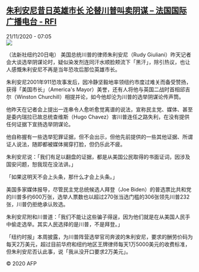 <!--1605941782000-->
[朱利安尼昔日英雄市长 沦替川普叫卖阴谋 – 法国国际广播电台 - RFI](http://www.rfi.fr//cn/contenu/20201121-%E6%9C%B1%E5%88%A9%E5%AE%89%E5%B0%BC%E6%98%94%E6%97%A5%E8%8B%B1%E9%9B%84%E5%B8%82%E9%95%BF-%E6%B2%A6%E6%9B%BF%E5%B7%9D%E6%99%AE%E5%8F%AB%E5%8D%96%E9%98%B4%E8%B0%8B)
------

<div>21/11/2020 - 07:05</div><img src="https://s.rfi.fr/media/display/a1de1434-2bc4-11eb-9e67-005056a964fe/w:310/p:16x9/int0002b.201121140502.jpg"><div class="t-content__body u-clearfix"><p>（法新社纽约20日电）    美国总统川普的律师朱利安尼（Rudy Giuliani）昨天记者会大谈选举阴谋论时，疑似染发剂连同汗水顺脸颊流下「黑汗」，除引热议，也让人感慨朱利安尼不再是当年恐攻后那位英雄市长。</p><p>    朱利安尼2001年911恐攻事发后，因冷静坚毅地率领纽约市度过难关而备受赞扬，获得「美国市长」（America's Mayor）美誉，还有人将他与英国二战时首相邱吉尔（Winston Churchill）相提并论，如今他却沦为川普的选举阴谋论传声筒。</p><p>    他昨天在记者会上提出一连串令人愈听愈觉离谱的说法，宣称民主党、媒体、甚至是委内瑞拉已故总统查维斯（Hugo Chavez）害川普连任之路失利，在没有提供任何证据下宣扬选举阴谋论。</p><p>    他自称握有一些选举犯罪证据，但不会出示，但他先前提供的一些其他证据、所谓证人说法，随即都被媒体揭穿打脸，但仍乐此不疲。</p><p>    朱利安尼说：「我们有足以翻盘的证据，都是从美国公民取得的书面证词，因涉及国安问题，恕我现在没法讲。」</p><p>    「如果这明天不会上头条，那什么才会上头条。」</p><p>    美国多家媒体报导，尽管民主党总统候选人拜登（Joe Biden）的普选票比共和党的川普多约600万张，选举人票数也以超过270张当选门槛的306张领先川普232张，川普仍拒绝承认败选。</p><p>    朱利安尼附和川普道：「我们不能让这些骗子得逞，因为他们就是在从美国人民手中偷走选举。其实人民选择的是川普，不是拜登。」</p><p>    「纽约时报」本周披露，为川普阵营选举官司奔波的朱利安尼，要求的酬劳价码为每天2万美元，超过目前华府和纽约地区王牌律师每天1万5000美元的收费标准，但朱利安尼否认此事，说「我从没开口要求2万美元」。</p><p class="t-copyright">© 2020 AFP</p>        </div>
